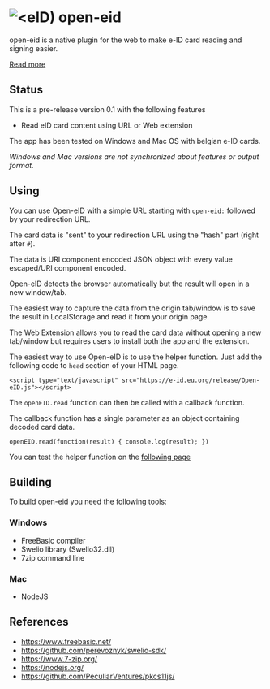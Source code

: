 # ![&lt;eID)](https://github.com/michael79bxl/open-eid/raw/master/src/chrome/icon48.png "Logo") open-eid

open-eid is a native plugin for the web to make e-ID card reading and signing easier.

[Read more](https://michael79bxl.github.io/open-eid/)

## Status

This is a pre-release version 0.1 with the following features

- Read eID card content using URL or Web extension

The app has been tested on Windows and Mac OS with belgian e-ID cards.

*Windows and Mac versions are not synchronized about features or output format.*

## Using

You can use Open-eID with a simple URL starting with `open-eid:` followed by your redirection URL.

The card data is "sent" to your redirection URL using the "hash" part (right after `#`).

The data is URI component encoded JSON object with every value escaped/URI component encoded.

Open-eID detects the browser automatically but the result will open in a new window/tab.

The easiest way to capture the data from the origin tab/window is to save the result in LocalStorage and read it from your origin page.

The Web Extension allows you to read the card data without opening a new tab/window but requires users to install both the app and the extension.

The easiest way to use Open-eID is to use the helper function. Just add the following code to `head` section of your HTML page.

`<script type="text/javascript" src="https://e-id.eu.org/release/Open-eID.js"></script>`

The `openEID.read` function can then be called with a callback function.

The callback function has a single parameter as an object containing decoded card data.

`openEID.read(function(result) { console.log(result); })`

You can test the helper function on the 
[following page](https://e-id.eu.org/src/helper_test.html)

## Building

To build open-eid you need the following tools:

### Windows

* FreeBasic compiler
* Swelio library (Swelio32.dll)
* 7zip command line

### Mac

* NodeJS

## References

* https://www.freebasic.net/
* https://github.com/perevoznyk/swelio-sdk/
* https://www.7-zip.org/
* https://nodejs.org/
* https://github.com/PeculiarVentures/pkcs11js/
